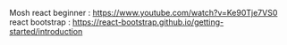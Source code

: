 Mosh react beginner : https://www.youtube.com/watch?v=Ke90Tje7VS0
react bootstrap     : https://react-bootstrap.github.io/getting-started/introduction

